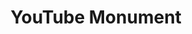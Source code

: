 ---
pid: FS9
title: YouTube Monument
location_transcription: 
zipcode: 
outside_phl: 
neighborhood: 
age: '11'
age_range: 6-13
instagram: 
image_file_name: FS_9.jpg
proposal_transcription: So if newcomers can know what we like in the U.S.
topic: Immigration,Technology,Unity
topic_summary: 0, 0, 0
type: Digital,Other No Form
keywords_other: 
credit: Ernne Juncal
image_labels: 
twitter: 
facebook: 
permalink: "/monuments/fs9/"
layout: item-page
---